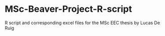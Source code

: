 # MSc-Beaver-Project-R-script
R script and corresponding excel files for the MSc EEC thesis by Lucas De Ruig
